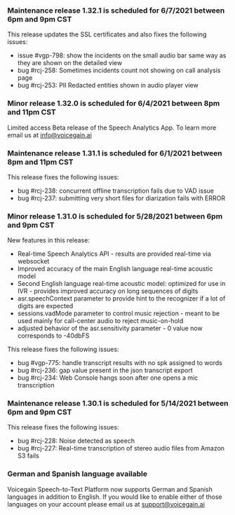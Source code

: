 ### Maintenance release 1.32.1 is scheduled for 6/7/2021 between 6pm and 9pm CST

This release updates the SSL certificates and also fixes the following issues:
* issue #vgp-798: show the incidents on the small audio bar same way as they are shown on the detailed view 
* bug #rcj-258: Sometimes incidents count not showing on call analysis page
* bug #rcj-253: PII Redacted entities shown in audio player view

### Minor release 1.32.0 is scheduled for 6/4/2021 between 8pm and 11pm CST

Limited access Beta release of the Speech Analytics App. To learn more email us at info@voicegain.ai 

### Maintenance release 1.31.1 is scheduled for 6/1/2021 between 8pm and 11pm CST

This release fixes the following issues:
* bug #rcj-238: concurrent offline transcription fails due to VAD issue
* bug #rcj-237: submitting very short files for diarization fails with ERROR

### Minor release 1.31.0 is scheduled for 5/28/2021 between 6pm and 9pm CST

New features in this release:
* Real-time Speech Analytics API - results are provided real-time via websocket 
* Improved accuracy of the main English language real-time acoustic model
* Second English language real-time acoustic model: optimized for use in IVR - provides improved accuracy on long sequences of digits
* asr.speechContext parameter to provide hint to the recognizer if a lot of digits are expected
* sessions.vadMode parameter to control music rejection - meant to be used mainly for call-center audio to reject music-on-hold
* adjusted behavior of the asr.sensitivity parameter - 0 value now corresponds to -40dbFS

This release fixes the following issues:
* bug #vgp-775: handle transcript results with no spk assigned to words
* bug #rcj-236: gap value present in the json transcript export
* bug #rcj-234: Web Console hangs soon after one opens a mic transcription


### Maintenance release 1.30.1 is scheduled for 5/14/2021 between 6pm and 9pm CST

This release fixes the following issues:
* bug #rcj-228: Noise detected as speech
* bug #rcj-227: Real-time transcription of stereo audio files from Amazon S3 fails  

### German and Spanish language available

Voicegain Speech-to-Text Platform now supports German and Spanish languages in addition to English.
If you would like to enable either of those languages on your account please email us at support@voicegain.ai


 




































 





